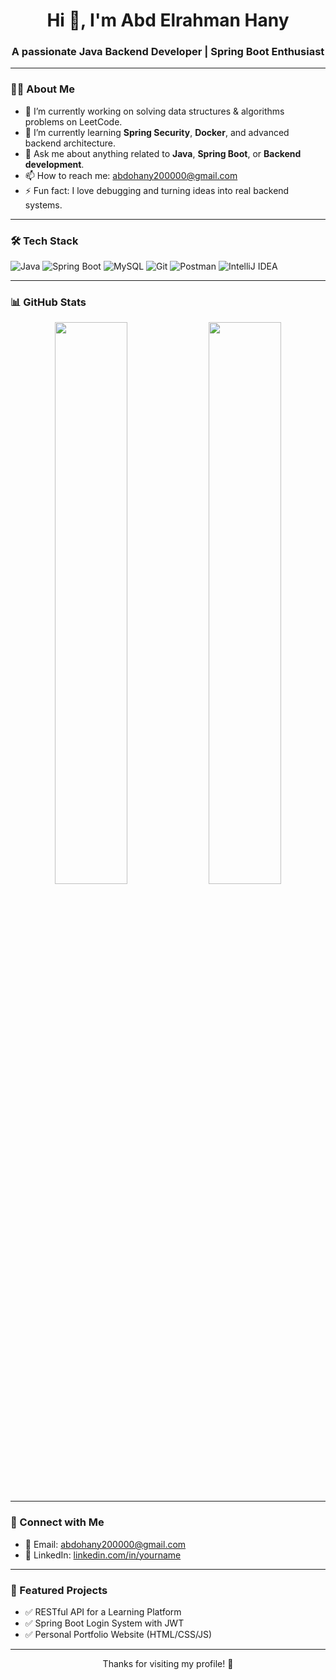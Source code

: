 <h1 align="center">Hi 👋, I'm Abd Elrahman Hany</h1>
<h3 align="center">A passionate Java Backend Developer | Spring Boot Enthusiast</h3>

---

### 🧑‍💻 About Me
- 🔭 I’m currently working on solving data structures & algorithms problems on LeetCode.
- 🌱 I’m currently learning **Spring Security**, **Docker**, and advanced backend architecture.
- 💬 Ask me about anything related to **Java**, **Spring Boot**, or **Backend development**.
- 📫 How to reach me: abdohany200000@gmail.com
- ⚡ Fun fact: I love debugging and turning ideas into real backend systems.

---

### 🛠️ Tech Stack

![Java](https://img.shields.io/badge/Java-ED8B00?style=for-the-badge&logo=openjdk&logoColor=white)
![Spring Boot](https://img.shields.io/badge/Spring%20Boot-6DB33F?style=for-the-badge&logo=spring-boot&logoColor=white)
![MySQL](https://img.shields.io/badge/MySQL-4479A1?style=for-the-badge&logo=mysql&logoColor=white)
![Git](https://img.shields.io/badge/Git-F05032?style=for-the-badge&logo=git&logoColor=white)
![Postman](https://img.shields.io/badge/Postman-FF6C37?style=for-the-badge&logo=postman&logoColor=white)
![IntelliJ IDEA](https://img.shields.io/badge/IntelliJ%20IDEA-000000.svg?style=for-the-badge&logo=intellij-idea&logoColor=white)

---

### 📊 GitHub Stats

<p align="center">
  <img src="https://github-readme-stats.vercel.app/api?username=Abd-Elrahman-Hany&show_icons=true&theme=tokyonight" width="48%" />
  <img src="https://github-readme-stats.vercel.app/api/top-langs/?username=Abd-Elrahman-Hany&layout=compact&theme=tokyonight" width="48%" />
</p>

---

### 🔗 Connect with Me
- 📧 Email: abdohany200000@gmail.com
- 💼 LinkedIn: [linkedin.com/in/yourname](https://linkedin.com/in/yourname)

---

### 🚀 Featured Projects
- ✅ RESTful API for a Learning Platform
- ✅ Spring Boot Login System with JWT
- ✅ Personal Portfolio Website (HTML/CSS/JS)

---

<p align="center">Thanks for visiting my profile! 🙏</p>
